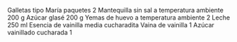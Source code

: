 Galletas tipo María paquetes
2
Mantequilla sin sal a temperatura ambiente
200 g
Azúcar glasé
200 g
Yemas de huevo a temperatura ambiente
2
Leche
250 ml
Esencia de vainilla media cucharadita
Vaina de vainilla
1
Azúcar vainillado cucharada
1
